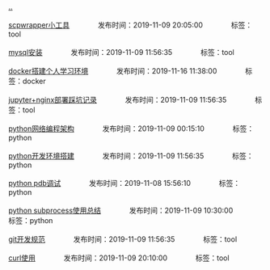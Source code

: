 [..](/README.md)<br/><br/>
[scpwrapper小工具](/env/scpwrapper.md)&emsp;&emsp;&emsp;&emsp;发布时间：2019-11-09 20:05:00&emsp;&emsp;&emsp;&emsp;标签：tool<br/><br/>
[mysql安装](/env/mysql_install.md)&emsp;&emsp;&emsp;&emsp;发布时间：2019-11-09 11:56:35&emsp;&emsp;&emsp;&emsp;标签：tool<br/><br/>
[docker搭建个人学习环境](/env/docker_init.md)&emsp;&emsp;&emsp;&emsp;发布时间：2019-11-16 11:38:00&emsp;&emsp;&emsp;&emsp;标签：docker<br/><br/>
[jupyter+nginx部署踩坑记录](/env/jupyter_nginx.md)&emsp;&emsp;&emsp;&emsp;发布时间：2019-11-09 11:56:35&emsp;&emsp;&emsp;&emsp;标签：tool<br/><br/>
[python网络编程架构](/python/python_net.md)&emsp;&emsp;&emsp;&emsp;发布时间：2019-11-09 00:15:10&emsp;&emsp;&emsp;&emsp;标签：python<br/><br/>
[python开发环境搭建](/python/python_env.md)&emsp;&emsp;&emsp;&emsp;发布时间：2019-11-09 11:56:35&emsp;&emsp;&emsp;&emsp;标签：python<br/><br/>
[python pdb调试](/python/python_pdb.md)&emsp;&emsp;&emsp;&emsp;发布时间：2019-11-08 15:56:10&emsp;&emsp;&emsp;&emsp;标签：python<br/><br/>
[python subprocess使用总结](/python/python_subprocess.md)&emsp;&emsp;&emsp;&emsp;发布时间：2019-11-09 10:30:00&emsp;&emsp;&emsp;&emsp;标签：python<br/><br/>
[git开发规范](/linux/gitrule.md)&emsp;&emsp;&emsp;&emsp;发布时间：2019-11-09 11:56:35&emsp;&emsp;&emsp;&emsp;标签：tool<br/><br/>
[curl使用](/linux/curl.md)&emsp;&emsp;&emsp;&emsp;发布时间：2019-11-09 20:10:00&emsp;&emsp;&emsp;&emsp;标签：tool<br/><br/>
